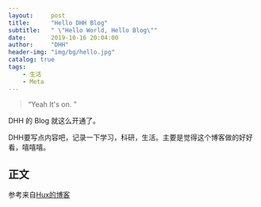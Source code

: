 ```yaml
---
layout:     post
title:      "Hello DHH Blog"
subtitle:   " \"Hello World, Hello Blog\""
date:       2019-10-16 20:04:00
author:     "DHH"
header-img: "img/bg/hello.jpg"
catalog: true
tags:
    - 生活
    - Meta
---
```


> “Yeah It's on. ”


DHH 的 Blog 就这么开通了。

DHH要写点内容吧，记录一下学习，科研，生活。主要是觉得这个博客做的好好看，嘻嘻嘻。

## 正文

参考来自[Hux的博客](https://github.com/Huxpro/huxpro.github.io/blob/master/README.zh.md)



